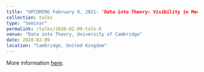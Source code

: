 ```yaml
---
title: "UPCOMING February 9, 2021: "Data into Theory: Visibility in Media and Culture"
collection: talks
type: "Seminar"
permalink: /talks/2020-02-09-talk-6
venue: "Data into Theory, University of Cambridge"
date: 2020-02-09
location: "Cambridge, United Kingdom"
---
```



More information [here](https://www.sociology.cam.ac.uk/data-theory). 